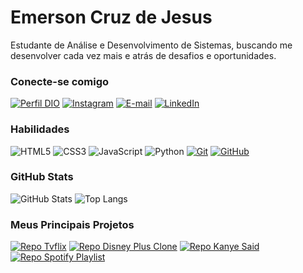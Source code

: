 # Emerson Cruz de Jesus

Estudante de Análise e Desenvolvimento de Sistemas, buscando me desenvolver cada vez mais e atrás de desafios e oportunidades.

### Conecte-se comigo

[![Perfil DIO](https://img.shields.io/badge/-Meu%20Perfil%20na%20DIO-30A3DC?style=for-the-badge)](https://web.dio.me/users/emersoncruz73)
[![Instagram](https://img.shields.io/badge/Instagram-000?style=for-the-badge&logo=instagram&logoColor=E94D5F)](https://www.instagram.com/emersonjesus00/)
[![E-mail](https://img.shields.io/badge/-Email-000?style=for-the-badge&logo=microsoft-outlook&logoColor=E94D5F)](mailto:emersoncj777@gmail.com)
[![LinkedIn](https://img.shields.io/badge/-LinkedIn-000?style=for-the-badge&logo=linkedin&logoColor=30A3DC)](https://www.linkedin.com/in/emerson-jesus-b84266195/)

### Habilidades

![HTML5](https://img.shields.io/badge/HTML-000?style=for-the-badge&logo=html5&logoColor=f5800b)
![CSS3](https://img.shields.io/badge/CSS3-000?style=for-the-badge&logo=css3&logoColor=30A3DC)
![JavaScript](https://img.shields.io/badge/JavaScript-000?style=for-the-badge&logo=javascript&logoColor=e7e316)
![Python](https://img.shields.io/badge/Python-000?style=for-the-badge&logo=python&logoColor=30A3DC)
[![Git](https://img.shields.io/badge/Git-000?style=for-the-badge&logo=git&logoColor=f5800b)](https://git-scm.com/doc)
[![GitHub](https://img.shields.io/badge/GitHub-000?style=for-the-badge&logo=github&logoColor=fff)](https://docs.github.com/)

### GitHub Stats

![GitHub Stats](https://github-readme-stats.vercel.app/api?username=EmersonJesus&theme=transparent&bg_color=000&border_color=30A3DC&show_icons=true&icon_color=30A3DC&title_color=E94D5F&text_color=FFF)
![Top Langs](https://github-readme-stats-git-masterrstaa-rickstaa.vercel.app/api/top-langs/?username=EmersonJesus&layout=compact&bg_color=000&border_color=30A3DC&title_color=E94D5F&text_color=FFF)


### Meus Principais Projetos


[![Repo Tvflix](https://github-readme-stats.vercel.app/api/pin/?username=EmersonJesus&repo=TVFlix&bg_color=000&border_color=30A3DC&show_icons=true&icon_color=30A3DC&title_color=E94D5F&text_color=FFF)](https://github.com/EmersonJesus/TVFlix)
[![Repo Disney Plus Clone](https://github-readme-stats.vercel.app/api/pin/?username=EmersonJesus&repo=Disney-Plus-Clone&bg_color=000&border_color=30A3DC&show_icons=true&icon_color=30A3DC&title_color=E94D5F&text_color=FFF)](https://github.com/EmersonJesus/Disney-Plus-Clone)
[![Repo Kanye Said](https://github-readme-stats.vercel.app/api/pin/?username=EmersonJesus&repo=Kanye-Said&bg_color=000&border_color=30A3DC&show_icons=true&icon_color=30A3DC&title_color=E94D5F&text_color=FFF)](https://github.com/EmersonJesus/Kanye-Said)
[![Repo Spotify Playlist](https://github-readme-stats.vercel.app/api/pin/?username=EmersonJesus&repo=Spotify-Playlist-Generator&bg_color=000&border_color=30A3DC&show_icons=true&icon_color=30A3DC&title_color=E94D5F&text_color=FFF)](https://github.com/EmersonJesus/Spotify-Playlist-Generator)
